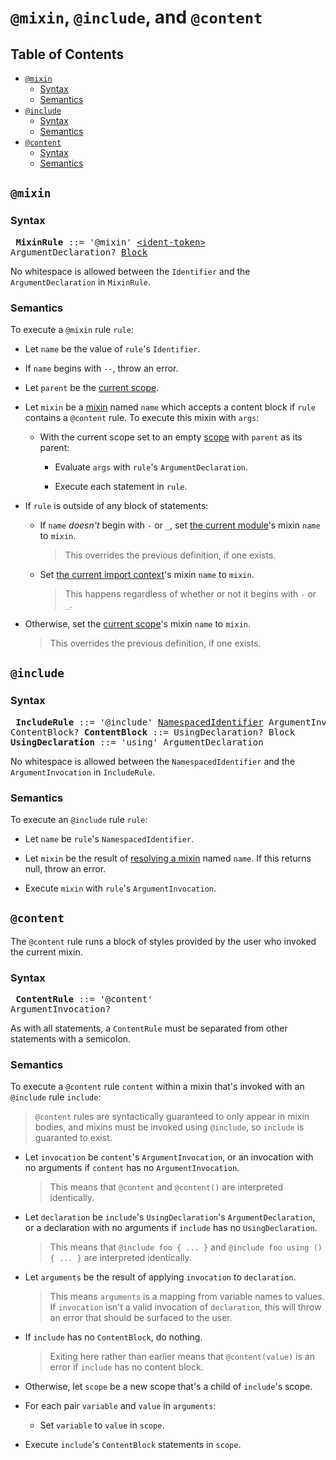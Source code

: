 # `@mixin`, `@include`, and `@content`

## Table of Contents

* [`@mixin`](#mixin)
  * [Syntax](#syntax)
  * [Semantics](#semantics)
* [`@include`](#include)
  * [Syntax](#syntax-1)
  * [Semantics](#semantics-1)
* [`@content`](#content)
  * [Syntax](#syntax-2)
  * [Semantics](#semantics-2)

## `@mixin`

### Syntax

<x><pre>
**MixinRule** ::= '@mixin' [\<ident-token>] ArgumentDeclaration? [Block]
</pre></x>

[\<ident-token>]: https://drafts.csswg.org/css-syntax-3/#ident-token-diagram
[Block]: ../statement.md#block

No whitespace is allowed between the `Identifier` and the `ArgumentDeclaration`
in `MixinRule`.

### Semantics

To execute a `@mixin` rule `rule`:

* Let `name` be the value of `rule`'s `Identifier`.

* If `name` begins with `--`, throw an error.

* Let `parent` be the [current scope].

  [current scope]: ../spec.md#scope

* Let `mixin` be a [mixin] named `name` which accepts a content block if `rule`
  contains a `@content` rule. To execute this mixin with `args`:

  [mixin]: ../types/mixins.md

  * With the current scope set to an empty [scope] with `parent` as its parent:

    * Evaluate `args` with `rule`'s `ArgumentDeclaration`.

    * Execute each statement in `rule`.

  [scope]: ../spec.md#scope

* If `rule` is outside of any block of statements:

  * If `name` *doesn't* begin with `-` or `_`, set [the current module]'s
    mixin `name` to `mixin`.

    > This overrides the previous definition, if one exists.

  * Set [the current import context]'s mixin `name` to `mixin`.

    > This happens regardless of whether or not it begins with `-` or `_`.

  [the current module]: ../spec.md#current-module
  [the current import context]: ../spec.md#current-import-context

* Otherwise, set the [current scope]'s mixin `name` to `mixin`.

  > This overrides the previous definition, if one exists.

## `@include`

### Syntax

<x><pre>
**IncludeRule**      ::= '@include' [NamespacedIdentifier] ArgumentInvocation?
&#32;                    ContentBlock?
**ContentBlock**     ::= UsingDeclaration? Block
**UsingDeclaration** ::= 'using' ArgumentDeclaration
</pre></x>

[NamespacedIdentifier]: ../modules.md#syntax

No whitespace is allowed between the `NamespacedIdentifier` and the
`ArgumentInvocation` in `IncludeRule`.

### Semantics

To execute an `@include` rule `rule`:

* Let `name` be `rule`'s `NamespacedIdentifier`.

* Let `mixin` be the result of [resolving a mixin] named `name`. If this returns
  null, throw an error.

  [resolving a mixin]: ../modules.md#resolving-a-member

* Execute `mixin` with `rule`'s `ArgumentInvocation`.

## `@content`

The `@content` rule runs a block of styles provided by the user who invoked the
current mixin.

### Syntax

<x><pre>
**ContentRule** ::= '@content' ArgumentInvocation?
</pre></x>

As with all statements, a `ContentRule` must be separated from other statements
with a semicolon.

### Semantics

To execute a `@content` rule `content` within a mixin that's invoked with
an `@include` rule `include`:

> `@content` rules are syntactically guaranteed to only appear in mixin bodies,
> and mixins must be invoked using `@include`, so `include` is guaranted to
> exist.

* Let `invocation` be `content`'s `ArgumentInvocation`, or an invocation with no
  arguments if `content` has no `ArgumentInvocation`.

  > This means that `@content` and `@content()` are interpreted identically.

* Let `declaration` be `include`'s `UsingDeclaration`'s `ArgumentDeclaration`,
  or a declaration with no arguments if `include` has no `UsingDeclaration`.

  > This means that `@include foo { ... }` and `@include foo using () { ... }`
  > are interpreted identically.

* Let `arguments` be the result of applying `invocation` to `declaration`.

  > This means `arguments` is a mapping from variable names to values. If
  > `invocation` isn't a valid invocation of `declaration`, this will throw an
  > error that should be surfaced to the user.

* If `include` has no `ContentBlock`, do nothing.

  > Exiting here rather than earlier means that `@content(value)` is an error if
  > `include` has no content block.

* Otherwise, let `scope` be a new scope that's a child of `include`'s scope.

* For each pair `variable` and `value` in `arguments`:

  * Set `variable` to `value` in `scope`.

* Execute `include`'s `ContentBlock` statements in `scope`.
